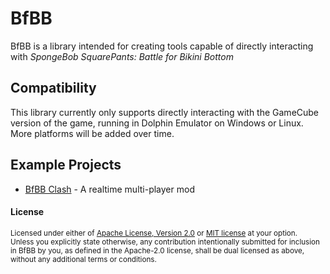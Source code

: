 # BfBB
BfBB is a library intended for creating tools capable of directly interacting with
*SpongeBob SquarePants: Battle for Bikini Bottom*

## Compatibility
This library currently only supports directly interacting with the GameCube version
of the game, running in Dolphin Emulator on Windows or Linux. More platforms will
be added over time.

## Example Projects
* [BfBB Clash](https://github.com/999gary/BfBB-Clash) - A realtime multi-player mod

#### License

<sup>
Licensed under either of <a href="LICENSE-APACHE">Apache License, Version
2.0</a> or <a href="LICENSE-MIT">MIT license</a> at your option.
</sup>

<br>

<sub>
Unless you explicitly state otherwise, any contribution intentionally submitted
for inclusion in BfBB by you, as defined in the Apache-2.0 license, shall be
dual licensed as above, without any additional terms or conditions.
</sub>